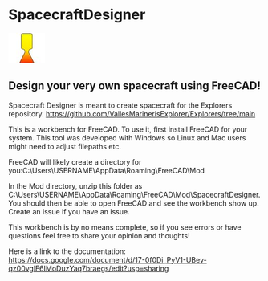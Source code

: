 # SpacecraftDesigner 

![RocketEngine](Icon1.jpg)

## Design your very own spacecraft using FreeCAD!

Spacecraft Designer is meant to create spacecraft for the Explorers repository.
https://github.com/VallesMarinerisExplorer/Explorers/tree/main

This is a workbench for FreeCAD. To use it, first install FreeCAD for your system. This tool was developed with Windows so Linux and Mac users might need to adjust filepaths etc.

FreeCAD will likely create a directory for you:C:\Users\USERNAME\AppData\Roaming\FreeCAD\Mod

In the Mod directory, unzip this folder as C:\Users\USERNAME\AppData\Roaming\FreeCAD\Mod\SpacecraftDesigner. You should then be able to open FreeCAD and see the workbench show up. Create an issue if you have an issue.

This workbench is by no means complete, so if you see errors or have questions feel free to share your opinion and thoughts!

Here is a link to the documentation:
https://docs.google.com/document/d/17-0f0Di_PyV1-UBev-qz00vglF6IMoDuzYaq7braegs/edit?usp=sharing
